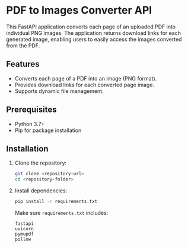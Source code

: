 # PDF to Images Converter API

This FastAPI application converts each page of an uploaded PDF into individual PNG images. The application returns download links for each generated image, enabling users to easily access the images converted from the PDF.

## Features
- Converts each page of a PDF into an image (PNG format).
- Provides download links for each converted page image.
- Supports dynamic file management.

## Prerequisites
- Python 3.7+
- Pip for package installation

## Installation

1. Clone the repository:
    ```bash
    git clone <repository-url>
    cd <repository-folder>
    ```

2. Install dependencies:
    ```bash
    pip install -r requirements.txt
    ```

   Make sure `requirements.txt` includes:
   ```plaintext
   fastapi
   uvicorn
   pymupdf
   pillow

